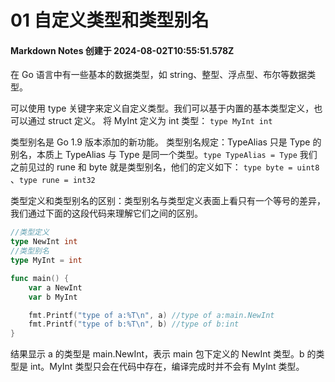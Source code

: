 # 01 自定义类型和类型别名

#### Markdown Notes 创建于 2024-08-02T10:55:51.578Z

在 Go 语言中有一些基本的数据类型，如 string、整型、浮点型、布尔等数据类型。

可以使用 type 关键字来定义自定义类型。我们可以基于内置的基本类型定义，也可以通过 struct 定义。
将 MyInt 定义为 int 类型： `type MyInt int`

类型别名是 Go 1.9 版本添加的新功能。
类型别名规定：TypeAlias 只是 Type 的别名，本质上 TypeAlias 与 Type 是同一个类型。`type TypeAlias = Type`
我们之前见过的 rune 和 byte 就是类型别名，他们的定义如下：
`type byte = uint8` 、`type rune = int32`

类型定义和类型别名的区别：类型别名与类型定义表面上看只有一个等号的差异，我们通过下面的这段代码来理解它们之间的区别。

```go
//类型定义
type NewInt int
//类型别名
type MyInt = int

func main() {
    var a NewInt
    var b MyInt

    fmt.Printf("type of a:%T\n", a) //type of a:main.NewInt
    fmt.Printf("type of b:%T\n", b) //type of b:int
}
```

结果显示 a 的类型是 main.NewInt，表示 main 包下定义的 NewInt 类型。b 的类型是 int。MyInt 类型只会在代码中存在，编译完成时并不会有 MyInt 类型。
